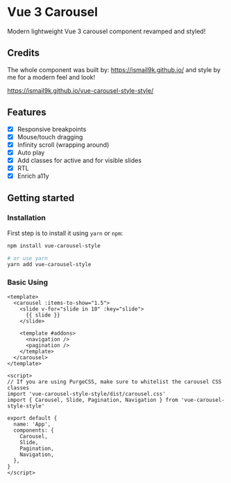 # Vue 3 Carousel

Modern lightweight Vue 3 carousel component revamped and styled!





## Credits

The whole component was built by: https://ismail9k.github.io/ and style by me for a modern feel and look!

https://ismail9k.github.io/vue-carousel-style-style/

## Features

- [x] Responsive breakpoints
- [x] Mouse/touch dragging
- [x] Infinity scroll (wrapping around)
- [x] Auto play
- [x] Add classes for active and for visible slides
- [x] RTL
- [x] Enrich a11y

## Getting started

### Installation

First step is to install it using `yarn` or `npm`:

```bash
npm install vue-carousel-style

# or use yarn
yarn add vue-carousel-style
```

### Basic Using

```vue
<template>
  <carousel :items-to-show="1.5">
    <slide v-for="slide in 10" :key="slide">
      {{ slide }}
    </slide>

    <template #addons>
      <navigation />
      <pagination />
    </template>
  </carousel>
</template>

<script>
// If you are using PurgeCSS, make sure to whitelist the carousel CSS classes
import 'vue-carousel-style-style/dist/carousel.css'
import { Carousel, Slide, Pagination, Navigation } from 'vue-carousel-style-style'

export default {
  name: 'App',
  components: {
    Carousel,
    Slide,
    Pagination,
    Navigation,
  },
}
</script>
```
